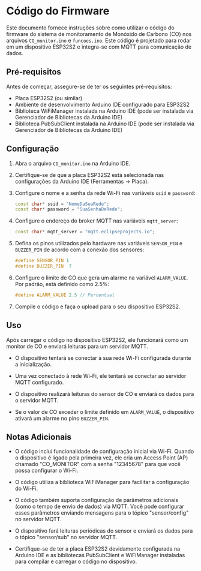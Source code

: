 # Código do Firmware

Este documento fornece instruções sobre como utilizar o código do firmware do sistema de monitoramento de Monóxido de Carbono (CO) nos arquivos `CO_monitor.ino` e `funcoes.ino`. Este código é projetado para rodar em um dispositivo ESP32S2 e integra-se com MQTT para comunicação de dados.

## Pré-requisitos

Antes de começar, assegure-se de ter os seguintes pré-requisitos:

- Placa ESP32S2 (ou similar)
- Ambiente de desenvolvimento Arduino IDE configurado para ESP32S2
- Biblioteca WiFiManager instalada na Arduino IDE (pode ser instalada via Gerenciador de Bibliotecas da Arduino IDE)
- Biblioteca PubSubClient instalada na Arduino IDE (pode ser instalada via Gerenciador de Bibliotecas da Arduino IDE)

## Configuração

1. Abra o arquivo `CO_monitor.ino` na Arduino IDE.

2. Certifique-se de que a placa ESP32S2 está selecionada nas configurações da Arduino IDE (Ferramentas -> Placa).

3. Configure o nome e a senha da rede Wi-Fi nas variáveis `ssid` e `password`:

   ```cpp
   const char* ssid = "NomeDaSuaRede";
   const char* password = "SuaSenhaDeRede";
   ```

4. Configure o endereço do broker MQTT nas variáveis `mqtt_server`:

   ```cpp
   const char* mqtt_server = "mqtt.eclipseprojects.io";
   ```

5. Defina os pinos utilizados pelo hardware nas variáveis `SENSOR_PIN` e `BUZZER_PIN` de acordo com a conexão dos sensores:

   ```cpp
   #define SENSOR_PIN 1
   #define BUZZER_PIN  7
   ```

6. Configure o limite de CO que gera um alarme na variável `ALARM_VALUE`. Por padrão, está definido como 2.5%:

   ```cpp
   #define ALARM_VALUE 2.5 // Percentual
   ```

7. Compile o código e faça o upload para o seu dispositivo ESP32S2.

## Uso

Após carregar o código no dispositivo ESP32S2, ele funcionará como um monitor de CO e enviará leituras para um servidor MQTT.

- O dispositivo tentará se conectar à sua rede Wi-Fi configurada durante a inicialização.

- Uma vez conectado à rede Wi-Fi, ele tentará se conectar ao servidor MQTT configurado.

- O dispositivo realizará leituras do sensor de CO e enviará os dados para o servidor MQTT.

- Se o valor de CO exceder o limite definido em `ALARM_VALUE`, o dispositivo ativará um alarme no pino `BUZZER_PIN`.

## Notas Adicionais

- O código inclui funcionalidade de configuração inicial via Wi-Fi. Quando o dispositivo é ligado pela primeira vez, ele cria um Access Point (AP) chamado "CO_MONITOR" com a senha "12345678" para que você possa configurar o Wi-Fi.

- O código utiliza a biblioteca WiFiManager para facilitar a configuração do Wi-Fi.

- O código também suporta configuração de parâmetros adicionais (como o tempo de envio de dados) via MQTT. Você pode configurar esses parâmetros enviando mensagens para o tópico "sensor/config" no servidor MQTT.

- O dispositivo fará leituras periódicas do sensor e enviará os dados para o tópico "sensor/sub" no servidor MQTT.

- Certifique-se de ter a placa ESP32S2 devidamente configurada na Arduino IDE e as bibliotecas PubSubClient e WiFiManager instaladas para compilar e carregar o código no dispositivo.